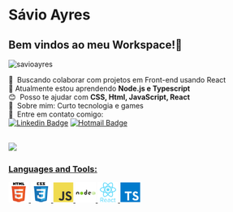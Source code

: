 <h1 align="left">Sávio Ayres</h1>

## Bem vindos ao meu Workspace!👋


<p align="left"> <img src="https://komarev.com/ghpvc/?username=savioayres&label=Profile%20views&color=0e75b6&style=flat" alt="savioayres" /> </p>

:purple_heart:&nbsp; Buscando colaborar com projetos em Front-end usando React <br>
🌱 Atualmente estou aprendendo **Node.js e Typescript**<br>:blush: &nbsp;<bro>Posso te ajudar com **CSS, Html, JavaScript, React**<br>
💬&nbsp; Sobre mim: Curto tecnologia e games<br>
:email: &nbsp;Entre em contato comigo: <br>
 [![Linkedin Badge](https://img.shields.io/badge/-Linkedin-blue?style=flat-square&logo=Linkedin&logoColor=white&link=https://https://www.linkedin.com/in/savioayres/)](https://www.linkedin.com/in/savioayres/)
 [![Hotmail Badge](https://img.shields.io/badge/-Hotmail-0078D4?style=flat-square&logo=microsoft-outlook&logoColor=white&link=mailto:savioayres@hotmail.com)](mailto:savioayres@hotmail.com)
</div>
<br>
 <div style="display:flex">

  <a href="https://github.com/felipidis">
  <img height="180em" src="https://github-readme-stats.vercel.app/api?username=savioayres&show_icons=true&theme=midnight-purple&include_all_commits=true&count_private=true"/>
  
</div>
 
<div>

  </div> 


<div align="left">
 
 <h3 align="left">Languages and Tools:</h3>
<p align="left"> <a href="https://aws.amazon.com" target="_blank" rel="noreferrer"> <img                                       src="https://raw.githubusercontent.com/devicons/devicon/master/icons/html5/html5-original-wordmark.svg" alt="html5" width="40" height="40"/> </a> <a href="https://developer.mozilla.org/en-US/docs/Web/JavaScript" target="_blank" rel="noreferrer"> <img     src="https://raw.githubusercontent.com/devicons/devicon/master/icons/css3/css3-original-wordmark.svg" alt="css3" width="40" height="40"/> </a> <a href="https://expressjs.com" target="_blank" rel="noreferrer"> <img src="https://raw.githubusercontent.com/devicons/devicon/master/icons/javascript/javascript-original.svg" alt="javascript" width="40" height="40"/> </a> <a href="https://jestjs.io" target="_blank" rel="noreferrer"> <img src="https://raw.githubusercontent.com/devicons/devicon/master/icons/nodejs/nodejs-original-wordmark.svg" alt="nodejs" width="40" height="40"/> </a> <a href="https://postman.com" target="_blank" rel="noreferrer"> <img src="https://raw.githubusercontent.com/devicons/devicon/master/icons/react/react-original-wordmark.svg" alt="react" width="40" height="40"/> </a> <a href="https://www.typescriptlang.org/" target="_blank" rel="noreferrer"> <img src="https://raw.githubusercontent.com/devicons/devicon/master/icons/typescript/typescript-original.svg" alt="typescript" width="40" height="40"/> </a> </p>




